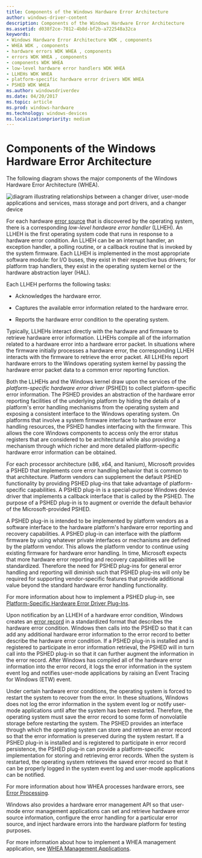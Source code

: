 ```yaml
---
title: Components of the Windows Hardware Error Architecture
author: windows-driver-content
description: Components of the Windows Hardware Error Architecture
ms.assetid: d038f2ce-7012-4b8d-bf2b-a722548a32ca
keywords:
- Windows Hardware Error Architecture WDK , components
- WHEA WDK , components
- hardware errors WDK WHEA , components
- errors WDK WHEA , components
- components WDK WHEA
- low-level hardware error handlers WDK WHEA
- LLHEHs WDK WHEA
- platform-specific hardware error drivers WDK WHEA
- PSHED WDK WHEA
ms.author: windowsdriverdev
ms.date: 04/20/2017
ms.topic: article
ms.prod: windows-hardware
ms.technology: windows-devices
ms.localizationpriority: medium
---
```


# Components of the Windows Hardware Error Architecture


The following diagram shows the major components of the Windows Hardware Error Architecture (WHEA).

![diagram illustrating relationships between a changer driver, user-mode applications and services, mass storage and port drivers, and a changer device](images/wheaarch.gif)

For each hardware [error source](hardware-errors-and-error-sources.md) that is discovered by the operating system, there is a corresponding *low-level hardware error handler* (LLHEH). An LLHEH is the first operating system code that runs in response to a hardware error condition. An LLHEH can be an interrupt handler, an exception handler, a polling routine, or a callback routine that is invoked by the system firmware. Each LLHEH is implemented in the most appropriate software module: for I/O buses, they exist in their respective bus drivers; for platform trap handlers, they exist in the operating system kernel or the hardware abstraction layer (HAL).

Each LLHEH performs the following tasks:

-   Acknowledges the hardware error.

-   Captures the available error information related to the hardware error.

-   Reports the hardware error condition to the operating system.

Typically, LLHEHs interact directly with the hardware and firmware to retrieve hardware error information. LLHEHs compile all of the information related to a hardware error into a hardware error packet. In situations where the firmware initially processes a hardware error, the corresponding LLHEH interacts with the firmware to retrieve the error packet. All LLHEHs report hardware errors to the Windows operating system kernel by passing the hardware error packet data to a common error reporting function.

Both the LLHEHs and the Windows kernel draw upon the services of the *platform-specific hardware error driver* (PSHED) to collect platform-specific error information. The PSHED provides an abstraction of the hardware error reporting facilities of the underlying platform by hiding the details of a platform's error handling mechanisms from the operating system and exposing a consistent interface to the Windows operating system. On platforms that involve a system firmware interface to hardware error handling resources, the PSHED handles interfacing with the firmware. This allows the core Windows components to access only the error status registers that are considered to be architectural while also providing a mechanism through which richer and more detailed platform-specific hardware error information can be obtained.

For each processor architecture (x86, x64, and Itanium), Microsoft provides a PSHED that implements core error handling behavior that is common to that architecture. Platform vendors can supplement the default PSHED functionality by providing PSHED plug-ins that take advantage of platform-specific capabilities. A PSHED plug-in is a special-purpose Windows device driver that implements a callback interface that is called by the PSHED. The purpose of a PSHED plug-in is to augment or override the default behavior of the Microsoft-provided PSHED.

A PSHED plug-in is intended to be implemented by platform vendors as a software interface to the hardware platform's hardware error reporting and recovery capabilities. A PSHED plug-in can interface with the platform firmware by using whatever private interfaces or mechanisms are defined by the platform vendor. This allows the platform vendor to continue using existing firmware for hardware error handling. In time, Microsoft expects that more hardware error reporting and recovery capabilities will be standardized. Therefore the need for PSHED plug-ins for general error handling and reporting will diminish such that PSHED plug-ins will only be required for supporting vendor-specific features that provide additional value beyond the standard hardware error handling functionality.

For more information about how to implement a PSHED plug-in, see [Platform-Specific Hardware Error Driver Plug-Ins](platform-specific-hardware-error-driver-plug-ins2.md).

Upon notification by an LLHEH of a hardware error condition, Windows creates an [error record](error-records.md) in a standardized format that describes the hardware error condition. Windows then calls into the PSHED so that it can add any additional hardware error information to the error record to better describe the hardware error condition. If a PSHED plug-in is installed and is registered to participate in error information retrieval, the PSHED will in turn call into the PSHED plug-in so that it can further augment the information in the error record. After Windows has compiled all of the hardware error information into the error record, it logs the error information in the system event log and notifies user-mode applications by raising an Event Tracing for Windows (ETW) event.

Under certain hardware error conditions, the operating system is forced to restart the system to recover from the error. In these situations, Windows does not log the error information in the system event log or notify user-mode applications until after the system has been restarted. Therefore, the operating system must save the error record to some form of nonvolatile storage before restarting the system. The PSHED provides an interface through which the operating system can store and retrieve an error record so that the error information is preserved during the system restart. If a PSHED plug-in is installed and is registered to participate in error record persistence, the PSHED plug-in can provide a platform-specific implementation for storing and retrieving error records. When the system is restarted, the operating system retrieves the saved error record so that it can be properly logged in the system event log and user-mode applications can be notified.

For more information about how WHEA processes hardware errors, see [Error Processing](error-processing.md).

Windows also provides a hardware error management API so that user-mode error management applications can set and retrieve hardware error source information, configure the error handling for a particular error source, and inject hardware errors into the hardware platform for testing purposes.

For more information about how to implement a WHEA management application, see [WHEA Management Applications](whea-management-applications.md).

 

 




